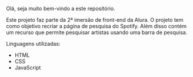 Olá, seja muito bem-vindo a este repositório.

Este projeto faz parte da 2ª imersão de front-end da Alura. O projeto tem como objetivo recriar a página de pesquisa do Spotify. Além disso contém um recurso que permite pesquisar artistas usando uma barra de pesquisa.

Linguagens utilizadas:
- HTML
- CSS
- JavaScript
